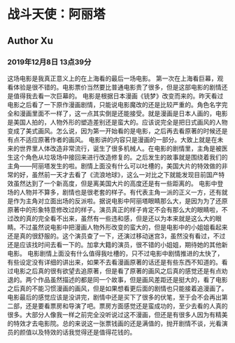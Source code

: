 # 战斗天使：阿丽塔
## Author Xu
### 2019年12月8日 13点39分

这场电影是我真正意义上的在上海看的最后一场电影。
第一次在上海看巨幕，观看体验是很不错的。电影票价当然要比普通电影贵了很多，但是这部电影的剧情还是值得我去看一次巨幕的。
电影是根据日本漫画《铳梦》改变而来的。昨天看过电影之后看了一下原作漫画剧情，只能说电影魔改的还是比较严重的。角色名字完全和漫画里面不一样了，这一点其实倒是还能接受。就是漫画是日本人画的，电影是美国人拍的，人物外形的塑造差别还是蛮大的。应该说完全是把日式画风的人物变成了美式画风。怎么说，因为第一开始看的是电影，之后再去看原著的时候还是有点不适应原著作者的画风。
电影讲的内容只是漫画的一部分。大致上就是在未来的世界里人体改造非常流行，诞生了很多机械人。在电影的剧情里，主角是被医生这个角色从垃圾场中接回来进行改造修复的。之后发生的故事就是围绕着我们的主角——阿丽塔发生的啦。剧情上面没有什么可以吐槽的，美国大片的特效做的非常的好，虽然前一天才去看了《流浪地球》，这么一对比之下就能发现目前国产特效虽然达到了一个新高度，但是离美国大片的高度还是有一些距离的。
电影中登场的人物并不算多，剧情也是很老套的样子。有代表主角一派的正义一方，还有就是作为主角对立面出场的反派啦。据说电影中阿丽塔眼睛那么大，是因为为了还原原著中的形象特意修改过的样子。演员真正的样子肯定不会有那么大的眼睛啦，不过改的真的完全看不出来，虽然有一些违和感，但是还以为本来就是这么大的眼睛。不过虽然说电影中把漫画人物外形改变的蛮大的，但是电影中的小姐姐看起来还是真的很舒服的。这个演员查了一下，还演过移动迷宫3，虽然没有看过，不过还是应该找时间去看一下的。加拿大籍的演员，很不错的小姐姐，期待她的其他新电影。
电影剧情上面没有什么值得我吐槽的，只不过电影中剧情推进的太快了，有些设定没有详细的讲出来，如果不去看漫画原著的话还是有些东西不知道的。看过电影之后真的很有欲望去追原著，但是看了原著的画风之后真的感觉还是有点劝退的。两个作品虽然描述的都是同一个故事，但是画风差距还是挺大的，看了电影之后真的不能习惯漫画的画风，但是如果想看更后面的剧情也只能接着追漫画了。电影最后的感觉应该是没讲完，剧情中还是买下了很多的伏笔，至于会不会再出第二部，还是要看票房和导演了吧。票房方面感觉还是蛮成功的，至少去看的人真的很多。大部分人像我一样之前完全没听说过这不漫画，但还是有很多人因为有精美的特效才去电影院。总的来说这一张票钱画的还是满值的，抛开剧情不谈，光看演员的颜值以及特效的话我觉得还是值得花钱的。